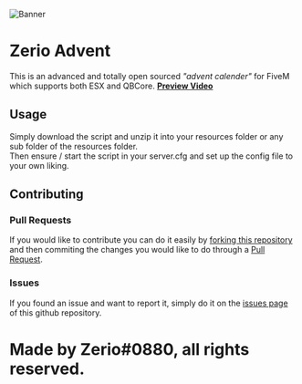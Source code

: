 ![Banner](https://user-images.githubusercontent.com/54480523/205395579-21212768-2e53-4cb1-93aa-b2e983dc5b4b.png)
# Zerio Advent
This is an advanced and totally open sourced *"advent calender"* for FiveM which supports both ESX and QBCore.
[**Preview Video**](https://youtu.be/eg41JjmKabI)

## Usage
Simply download the script and unzip it into your resources folder or any sub folder of the resources folder.<br>
Then ensure / start the script in your server.cfg and set up the config file to your own liking.

## Contributing

### Pull Requests

If you would like to contribute you can do it easily by [forking this repository](https://github.com/Z3rio/zerio-advent/fork) and then commiting the changes you would like to do through a [Pull Request](https://github.com/Z3rio/zerio-advent/pulls).

### Issues

If you found an issue and want to report it, simply do it on the [issues page](https://github.com/Z3rio/zerio-advent/issues) of this github repository.

# Made by Zerio#0880, all rights reserved.
